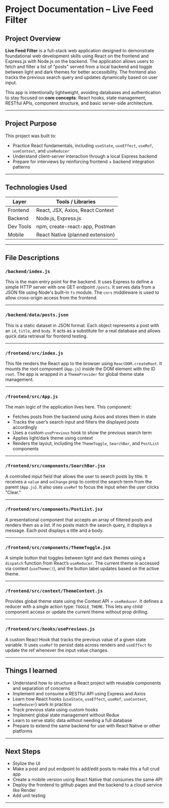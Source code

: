 # Project Documentation – Live Feed Filter

## Project Overview

**Live Feed Filter** is a full-stack web application designed to demonstrate foundational web development skills using React on the frontend and Express.js with Node.js on the backend. The application allows users to fetch and filter a list of "posts" served from a local backend and toggle between light and dark themes for better accessibility. The frontend also tracks the previous search query and updates dynamically based on user input.

This app is intentionally lightweight, avoiding databases and authentication to stay focused on **core concepts**: React hooks, state management, RESTful APIs, component structure, and basic server-side architecture.

---

## Project Purpose

This project was built to:

- Practice React fundamentals, including `useState`, `useEffect`, `useRef`, `useContext`, and `useReducer`
- Understand client-server interaction through a local Express backend
- Prepare for interviews by reinforcing frontend + backend integration patterns

---

## Technologies Used

| Layer      | Tools / Libraries                  |
|------------|------------------------------------|
| Frontend   | React, JSX, Axios, React Context   |
| Backend    | Node.js, Express.js                |
| Dev Tools  | npm, create-react-app, Postman     |
| Mobile     | React Native (planned extension)   |

---

## File Descriptions

### `/backend/index.js`

This is the main entry point for the backend. It uses Express to define a simple HTTP server with one GET endpoint `/posts`. It serves data from a JSON file using Node's built-in `fs` module. The `cors` middleware is used to allow cross-origin access from the frontend.

---

### `/backend/data/posts.json`

This is a static dataset in JSON format. Each object represents a post with an `id`, `title`, and `body`. It acts as a substitute for a real database and allows quick data retrieval for frontend testing.

---

### `/frontend/src/index.js`

This file renders the React app to the browser using `ReactDOM.createRoot`. It mounts the root component (`App.js`) inside the DOM element with the ID `root`. The app is wrapped in a `ThemeProvider` for global theme state management.

---

### `/frontend/src/App.js`

The main logic of the application lives here. This component:

- Fetches posts from the backend using Axios and stores them in state
- Tracks the user’s search input and filters the displayed posts accordingly
- Uses a custom `usePrevious` hook to show the previous search term
- Applies light/dark theme using context
- Renders the layout, including the `ThemeToggle`, `SearchBar`, and `PostList` components

---

### `/frontend/src/components/SearchBar.jsx`

A controlled input field that allows the user to search posts by title. It receives a `value` and `onChange` prop to control the search term from the parent (`App.js`). It also uses `useRef` to focus the input when the user clicks "Clear."

---

### `/frontend/src/components/PostList.jsx`

A presentational component that accepts an array of filtered posts and renders them as a list. If no posts match the search query, it displays a message. Each post displays a title and a body.

---

### `/frontend/src/components/ThemeToggle.jsx`

A simple button that toggles between light and dark themes using a `dispatch` function from React’s `useReducer`. The current theme is accessed via context (`useTheme()`), and the button label updates based on the active theme.

---

### `/frontend/src/context/ThemeContext.js`

Provides global theme state using the Context API + `useReducer`. It defines a reducer with a single action type: `TOGGLE_THEME`. This lets any child component access or update the current theme without prop drilling.

---

### `/frontend/src/hooks/usePrevious.js`

A custom React Hook that tracks the previous value of a given state variable. It uses `useRef` to persist data across renders and `useEffect` to update the ref whenever the input value changes.

---

## Things I learned

- Understand how to structure a React project with reusable components and separation of concerns
- Implement and consume a RESTful API using Express and Axios
- Learn how React hooks (`useState`, `useEffect`, `useRef`, `useContext`, `useReducer`) work in practice
- Track previous state using custom hooks
- Implement global state management without Redux
- Learn to serve static data without needing a full database
- Prepare to extend the same backend for use with React Native or other platforms

---

## Next Steps

- Stylize the UI
- Make a post and put endpoint to add/edit posts to make this a full crud app
- Create a mobile version using React Native that consumes the same API
- Deploy the frontend to github pages and the backend to a cloud service like Render
- Add unit testing

---
